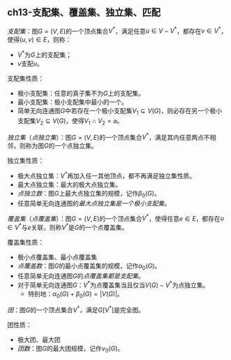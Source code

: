 
## ch13-支配集、覆盖集、独立集、匹配

*支配集*：图$G=(V,E)$的一个顶点集合$V^*$，满足任意$u\in V-V^*$，都存在$v\in V^*$，使得$(u,v)\in E$，则称：
- $V^*$为$G$上的支配集；
- $v$支配$u$。

支配集性质：
- 极小支配集：任意的真子集不为$G$上的支配集。
- 最小支配集：极小支配集中最小的一个。
- 简单无向连通图$G$中若存在一个极小支配集$V_1\subseteq V(G)$，则必存在另一个极小支配集$V_2\subseteq V(G)$，使得$V_1\cap V_2=\varnothing$。

*独立集*（*点独立集*）：图$G=(V,E)$的一个顶点集合$V^*$，满足其内任意两点不相邻，则称为图$G$的一个点独立集。

独立集性质：
- 极大点独立集：$V^*$再加入任一其他顶点，都不再满足独立集性质。
- 最大点独立集：最大的极大点独立集。
- *点独立数*：图$G$上最大点独立集的规模，记作$\beta_0(G)$。
- 任意简单无向连通图的*最大点独立集是一个极小支配集*。

*覆盖集*（*点覆盖集*）：图$G=(V,E)$的一个顶点集合$V^*$，使得任意$e\in E$，都存在$u\in V^*$与$e$关联，则称$V^*$是$G$的一个点覆盖集。

覆盖集性质：
- 极小点覆盖集、最小点覆盖集
- *点覆盖数*：图$G$的最小点覆盖集的规模，记作$\alpha_0(G)$。
- 任意简单无向连通图$G$的*点覆盖集都是支配集*。
- 对于简单无向连通图$G$：$V^*$为点覆盖集当且仅当$V(G)-V^*$为点独立集。
	- 特别地：$\alpha_0(G)+\beta_0(G)=|V(G)|$。

*团*：图$G$的一个顶点集合$V^*$，满足$G[V^*]$是完全图。

团性质：
- 极大团、最大团
- *团数*：图$G$的最大团规模，记作$\nu_0(G)$。
